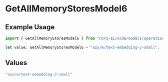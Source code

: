 # GetAllMemoryStoresModel6

## Example Usage

```typescript
import { GetAllMemoryStoresModel6 } from "@orq-ai/node/models/operations";

let value: GetAllMemoryStoresModel6 = "azure/text-embedding-3-small";
```

## Values

```typescript
"azure/text-embedding-3-small"
```